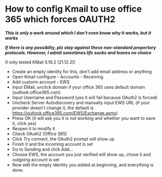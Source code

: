 # How to config Kmail to use office 365 which forces OAUTH2

***This is only a work around which I don't even know why it works, but it works***

***If there is any possiblity, plz stay against these non-standard propertory protocols. However, I admit sometimes life sucks and leaves no choice***

(I only tested KMail 5.19.2 (21.12.2))

- Create an empty identity for this, don't add email address or anything
- Open Kmail configure - Accounts - Receiving
- Add custorm account - EWS
- Input EMail, unclick domain if your office 365 uses default domain (outlook.office365.com)
- Input Username and Password (yes it will fail because OAuth2 is forced)
- Uncheck Server Autodiscovery and manually input EWS URL (if your provider doesn't change it, the default is https://outlook.office365.com/EWS/Exchange.asmx)
- Press OK (it will ask you it is not working and whether you want to save it, click yes)
- Reopen it to modify it
- Check OAuth2 (Office 365)
- Click Try connect, the OAuth2 prompt will show up
- Finish it and the incoming account is set
- Go to Sending and click Add...
- Chosse EWS, the account you just verified will show up, chose it and outgoing account is set
- Now edit the empty identity you added at beginning, and everything is done.
